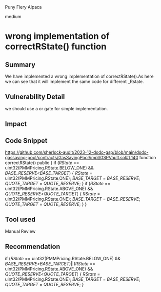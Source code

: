 Puny Fiery Alpaca

medium

# wrong implementation of correctRState() function

## Summary
We have implemented a wrong implementation of correctRState().As here we can see that it will implement the same code for different _Rstate.
## Vulnerability Detail
we should use a or gate for simple implementation.
## Impact

## Code Snippet
https://github.com/sherlock-audit/2023-12-dodo-gsp/blob/main/dodo-gassaving-pool/contracts/GasSavingPool/impl/GSPVault.sol#L140
 function correctRState() public {
        if (_RState_ == uint32(PMMPricing.RState.BELOW_ONE) && _BASE_RESERVE_<_BASE_TARGET_) {
          _RState_ = uint32(PMMPricing.RState.ONE);
          _BASE_TARGET_ = _BASE_RESERVE_;
          _QUOTE_TARGET_ = _QUOTE_RESERVE_;
        }
        if (_RState_ == uint32(PMMPricing.RState.ABOVE_ONE) && _QUOTE_RESERVE_<_QUOTE_TARGET_) {
          _RState_ = uint32(PMMPricing.RState.ONE);
          _BASE_TARGET_ = _BASE_RESERVE_;
          _QUOTE_TARGET_ = _QUOTE_RESERVE_;
        }
    }
## Tool used

Manual Review

## Recommendation
   if (_RState_ == uint32(PMMPricing.RState.BELOW_ONE) && _BASE_RESERVE_<_BASE_TARGET_)||(_RState_ == uint32(PMMPricing.RState.ABOVE_ONE) && _QUOTE_RESERVE_<_QUOTE_TARGET_) {
          _RState_ = uint32(PMMPricing.RState.ONE);
          _BASE_TARGET_ = _BASE_RESERVE_;
          _QUOTE_TARGET_ = _QUOTE_RESERVE_;
        }
      
    